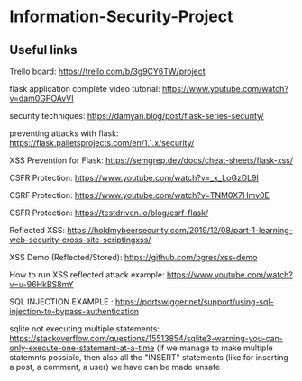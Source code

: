 # Information-Security-Project 

## Useful links

Trello board: https://trello.com/b/3g9CY6TW/project

flask application complete video tutorial: https://www.youtube.com/watch?v=dam0GPOAvVI

security techniques: https://damyan.blog/post/flask-series-security/

preventing attacks with flask: https://flask.palletsprojects.com/en/1.1.x/security/

XSS Prevention for Flask: https://semgrep.dev/docs/cheat-sheets/flask-xss/

CSFR Protection: https://www.youtube.com/watch?v=_x_LoGzDL9I

CSRF Protection: https://www.youtube.com/watch?v=TNM0X7Hmv0E

CSFR Protection: https://testdriven.io/blog/csrf-flask/

Reflected XSS: https://holdmybeersecurity.com/2019/12/08/part-1-learning-web-security-cross-site-scriptingxss/

XSS Demo (Reflected/Stored): https://github.com/bgres/xss-demo

How to run XSS reflected attack example: https://www.youtube.com/watch?v=u-96HkBS8mY

SQL INJECTION EXAMPLE : https://portswigger.net/support/using-sql-injection-to-bypass-authentication

sqlite not executing multiple statements: https://stackoverflow.com/questions/15513854/sqlite3-warning-you-can-only-execute-one-statement-at-a-time
(if we manage to make multiple statemnts possible, then also all the "INSERT" statements (like for inserting a post, a comment, a user) we have can be made unsafe
